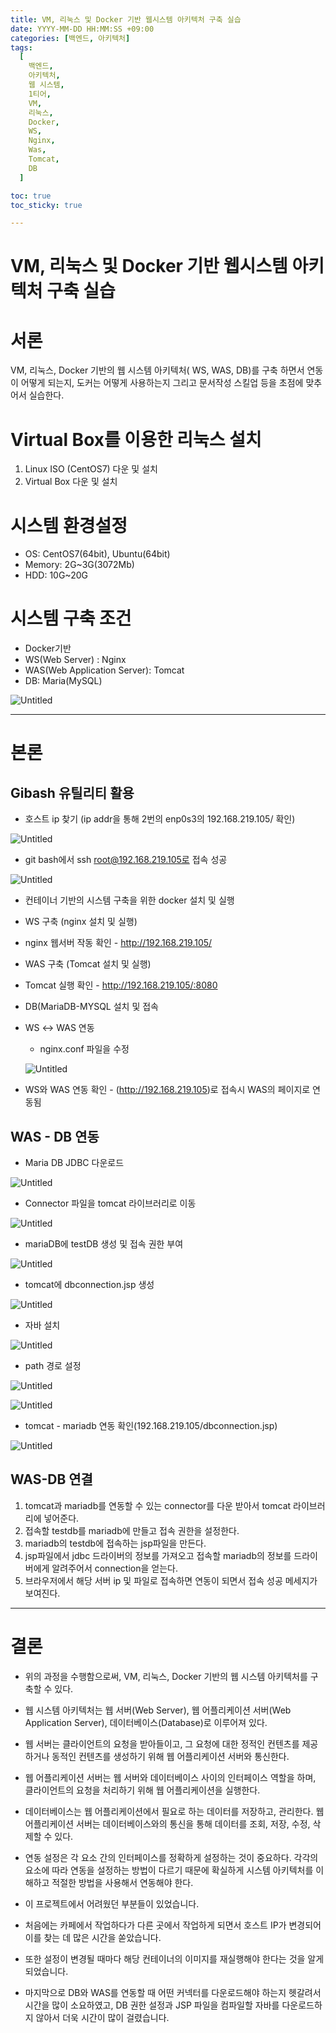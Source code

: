 ```yaml
---
title: VM, 리눅스 및 Docker 기반 웹시스템 아키텍처 구축 실습
date: YYYY-MM-DD HH:MM:SS +09:00
categories: [백엔드, 아키텍처]
tags:
  [
    백엔드,
    아키텍처,
    웹 시스템,
    1티어,
    VM,
    리눅스,
    Docker,
    WS,
    Nginx,
    Was,
    Tomcat,
    DB
  ]

toc: true
toc_sticky: true

---
```

# VM, 리눅스 및 Docker 기반 웹시스템 아키텍처 구축 실습

# 서론

VM, 리눅스, Docker 기반의 웹 시스템 아키텍처( WS, WAS, DB)를 구축 하면서 연동이 어떻게 되는지, 도커는 어떻게 사용하는지 그리고 문서작성 스킬업 등을 초점에 맞추어서 실습한다.

# Virtual Box를 이용한 리눅스 설치

1. Linux ISO (CentOS7) 다운 및 설치
2. Virtual Box 다운 및 설치

# 시스템 환경설정

- OS: CentOS7(64bit), Ubuntu(64bit)
- Memory: 2G~3G(3072Mb)
- HDD: 10G~20G

# 시스템 구축 조건

- Docker기반
- WS(Web Server) : Nginx
- WAS(Web Application Server): Tomcat
- DB: Maria(MySQL)

![Untitled](/assets/img/2023-10-43/Untitled.png)

---

# 본론

## Gibash 유틸리티 활용

* 호스트 ip 찾기 (ip addr을 통해 2번의 enp0s3의 192.168.219.105/ 확인)

![Untitled](/assets/img/2023-10-43/Untitled%201.png)

* git bash에서 ssh root@192.168.219.105로 접속 성공

![Untitled](/assets/img/2023-10-43/Untitled%202.png)

* 컨테이너 기반의 시스템 구축을 위한 docker 설치 및 실행
* WS 구축 (nginx 설치 및 실행)
* nginx 웹서버 작동 확인 - http://192.168.219.105/
* WAS 구축 (Tomcat 설치 및 실행)
* Tomcat 실행 확인 - http://192.168.219.105/:8080
* DB(MariaDB-MYSQL 설치 및 접속
* WS ↔ WAS 연동
    * nginx.conf 파일을 수정
    
    ![Untitled](/assets/img/2023-10-43/Untitled%203.png)
    
* WS와 WAS 연동 확인 - (http://192.168.219.105)로 접속시 WAS의 페이지로 연동됨

## WAS - DB 연동

* Maria DB JDBC 다운로드

![Untitled](/assets/img/2023-10-43/Untitled%204.png)

* Connector 파일을 tomcat 라이브러리로 이동

![Untitled](/assets/img/2023-10-43/Untitled%205.png)

* mariaDB에 testDB 생성 및 접속 권한 부여

![Untitled](/assets/img/2023-10-43/Untitled%206.png)

* tomcat에 dbconnection.jsp 생성

![Untitled](/assets/img/2023-10-43/Untitled%207.png)

* 자바 설치

![Untitled](/assets/img/2023-10-43/Untitled%208.png)

* path 경로 설정

![Untitled](/assets/img/2023-10-43/Untitled%209.png)

![Untitled](/assets/img/2023-10-43/Untitled%2010.png)

* tomcat - mariadb 연동 확인(192.168.219.105/dbconnection.jsp)

![Untitled](/assets/img/2023-10-43/Untitled%2011.png)

## WAS-DB 연결

1. tomcat과 mariadb를 연동할 수 있는 connector를 다운 받아서 tomcat 라이브러리에 넣어준다. 
2. 접속할 testdb를 mariadb에 만들고 접속 권한을 설정한다.
3. mariadb의 testdb에 접속하는 jsp파일을 만든다.
4. jsp파일에서 jdbc 드라이버의 정보를 가져오고 접속할 mariadb의 정보를 드라이버에게 알려주어서 connection을 얻는다.
5. 브라우저에서 해당 서버 ip 및 파일로 접속하면 연동이 되면서 접속 성공 메세지가 보여진다.

---

# 결론

* 위의 과정을 수행함으로써, VM, 리눅스, Docker 기반의 웹 시스템 아키텍처를 구축할 수 있다.

* 웹 시스템 아키텍처는 웹 서버(Web Server), 웹 어플리케이션 서버(Web Application Server), 데이터베이스(Database)로 이루어져 있다.

* 웹 서버는 클라이언트의 요청을 받아들이고, 그 요청에 대한 정적인 컨텐츠를 제공하거나 동적인 컨텐츠를 생성하기 위해 웹 어플리케이션 서버와 통신한다.

* 웹 어플리케이션 서버는 웹 서버와 데이터베이스 사이의 인터페이스 역할을 하며, 클라이언트의 요청을 처리하기 위해 웹 어플리케이션을 실행한다. 

* 데이터베이스는 웹 어플리케이션에서 필요로 하는 데이터를 저장하고, 관리한다. 웹 어플리케이션 서버는 데이터베이스와의 통신을 통해 데이터를 조회, 저장, 수정, 삭제할 수 있다.

* 연동 설정은 각 요소 간의 인터페이스를 정확하게 설정하는 것이 중요하다. 각각의 요소에 따라 연동을 설정하는 방법이 다르기 때문에 확실하게 시스템 아키텍처를 이해하고 적절한 방법을 사용해서 연동해야 한다.

* 이 프로젝트에서 어려웠던 부분들이 있었습니다. 
* 처음에는 카페에서 작업하다가 다른 곳에서 작업하게 되면서 호스트 IP가 변경되어 이를 찾는 데 많은 시간을 쏟았습니다. 
* 또한 설정이 변경될 때마다 해당 컨테이너의 이미지를 재실행해야 한다는 것을 알게 되었습니다.
*  마지막으로 DB와 WAS를 연동할 때 어떤 커넥터를 다운로드해야 하는지 헷갈려서 시간을 많이 소요하였고, DB 권한 설정과 JSP 파일을 컴파일할 자바를 다운로드하지 않아서 더욱 시간이 많이 걸렸습니다.